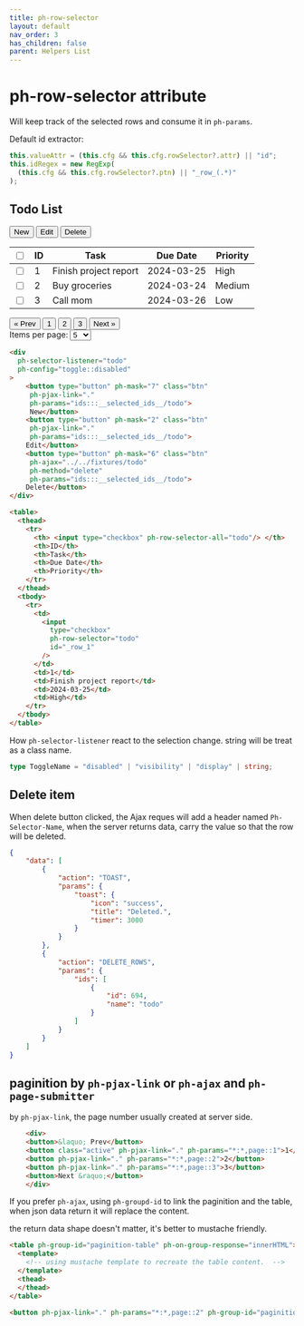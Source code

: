```yaml
---
title: ph-row-selector
layout: default
nav_order: 3
has_children: false
parent: Helpers List
---
```


# ph-row-selector attribute

Will keep track of the selected rows and consume it in `ph-params`.

Default id extractor:

```typescript
this.valueAttr = (this.cfg && this.cfg.rowSelector?.attr) || "id";
this.idRegex = new RegExp(
  (this.cfg && this.cfg.rowSelector?.ptn) || "_row_(.*)"
);
```

<h2>Todo List</h2>

<div class="code-example" markdown="1">
<div class="select-all" ph-selector-listener="todo" ph-config="toggle::disabled">
    <button type="button" ph-mask="7" class="btn"
     ph-pjax-link="."
     ph-params="ids:::__selected_ids__/todo">
     New</button>
    <button type="button" ph-mask="2" class="btn"
     ph-pjax-link="."
     ph-params="ids:::__selected_ids__/todo">
    Edit</button>
    <button type="button" ph-mask="6" class="btn"
     ph-ajax="../../fixtures/todo"
     ph-method="delete"
     ph-params="ids:::__selected_ids__/todo">
    Delete</button>
</div>

<table>
    <thead>
        <tr>
            <th style="text-align:left;"><input type="checkbox" ph-row-selector-all="todo"></th>
            <th>ID</th>
            <th>Task</th>
            <th>Due Date</th>
            <th>Priority</th>
        </tr>
    </thead>
    <tbody>
        <tr>
            <td><input type="checkbox" ph-row-selector="todo" id="_row_1"></td>
            <td>1</td>
            <td>Finish project report</td>
            <td>2024-03-25</td>
            <td>High</td>
        </tr>
        <tr>
            <td><input type="checkbox" ph-row-selector="todo" id="_row_2"></td>
            <td>2</td>
            <td>Buy groceries</td>
            <td>2024-03-24</td>
            <td>Medium</td>
        </tr>
        <tr>
            <td><input type="checkbox" ph-row-selector="todo" id="_row_3"></td>
            <td>3</td>
            <td>Call mom</td>
            <td>2024-03-26</td>
            <td>Low</td>
        </tr>
    </tbody>
</table>

<div class="pagination">
    <div>
    <button>&laquo; Prev</button>
    <button class="active" ph-pjax-link="." ph-params="*:*,page::1">1</button>
    <button ph-pjax-link="." ph-params="*:*,page::2">2</button>
    <button ph-pjax-link="." ph-params="*:*,page::3">3</button>
    <button>Next &raquo;</button>
    </div>
    <div>
        <span>Items per page:</span>
        <select ph-page-submitter="pjax" name="size">
            <option value="5">5</option>
            <option value="10">10</option>
            <option value="20">20</option>
        </select>
    </div>
</div>

</div>

```html
<div
  ph-selector-listener="todo"
  ph-config="toggle::disabled"
>
    <button type="button" ph-mask="7" class="btn"
     ph-pjax-link="."
     ph-params="ids:::__selected_ids__/todo">
     New</button>
    <button type="button" ph-mask="2" class="btn"
     ph-pjax-link="."
     ph-params="ids:::__selected_ids__/todo">
    Edit</button>
    <button type="button" ph-mask="6" class="btn"
     ph-ajax="../../fixtures/todo"
     ph-method="delete"
     ph-params="ids:::__selected_ids__/todo">
    Delete</button>
</div>

<table>
  <thead>
    <tr>
      <th> <input type="checkbox" ph-row-selector-all="todo"/> </th>
      <th>ID</th>
      <th>Task</th>
      <th>Due Date</th>
      <th>Priority</th>
    </tr>
  </thead>
  <tbody>
    <tr>
      <td>
        <input
          type="checkbox"
          ph-row-selector="todo"
          id="_row_1"
        />
      </td>
      <td>1</td>
      <td>Finish project report</td>
      <td>2024-03-25</td>
      <td>High</td>
    </tr>
  </tbody>
</table>
```

How `ph-selector-listener` react to the selection change.
string will be treat as a class name.

```typescript
type ToggleName = "disabled" | "visibility" | "display" | string;
```

## Delete item

When delete button clicked, the Ajax reques will add a header named `Ph-Selector-Name`, when the server returns data, carry the value so that the row will be deleted.

```json
{
    "data": [
        {
            "action": "TOAST",
            "params": {
                "toast": {
                    "icon": "success",
                    "title": "Deleted.",
                    "timer": 3000
                }
            }
        },
        {
            "action": "DELETE_ROWS",
            "params": {
                "ids": [
                    {
                        "id": 694,
                        "name": "todo"
                    }
                ]
            }
        }
    ]
}
```

## paginition by `ph-pjax-link` or `ph-ajax` and `ph-page-submitter`

by `ph-pjax-link`, the page number usually created at server side.

```html
    <div>
    <button>&laquo; Prev</button>
    <button class="active" ph-pjax-link="." ph-params="*:*,page::1">1</button>
    <button ph-pjax-link="." ph-params="*:*,page::2">2</button>
    <button ph-pjax-link="." ph-params="*:*,page::3">3</button>
    <button>Next &raquo;</button>
    </div>
```

If you prefer `ph-ajax`, using `ph-groupd-id` to link the paginition and the table, when json data return it will replace the content.

the return data shape doesn't matter, it's better to mustache friendly.


```html
<table ph-group-id="paginition-table" ph-on-group-response="innerHTML">
  <template>
    <!-- using mustache template to recreate the table content.  -->
  </template>
  <thead>
  </thead>
</table>

<button ph-pjax-link="." ph-params="*:*,page::2" ph-group-id="paginition-table">2</button>
```